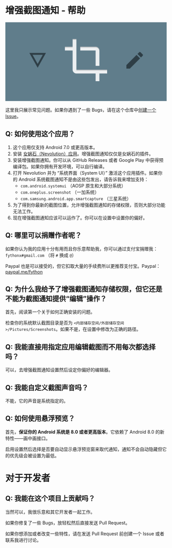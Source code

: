 增强截图通知 - 帮助
====

![](./PlayStore_Post.png)

这里我只展示常见问题。如果你遇到了一些 Bugs，请在这个仓库中[创建一个 Issue](https://github.com/fython/EnhancedScreenshotNotification/issues/new)。

## Q: 如何使用这个应用？

1. 这个应用仅支持 Android 7.0 或更高版本。
2. 安装 [女娲石（Nevolution）应用](https://play.google.com/store/apps/details?id=com.oasisfeng.nevo)。增强截图通知仅仅是女娲石的插件。
3. 安装增强截图通知。你可以从 GitHub Releases 或者 Google Play 中获得预编译包。如果你拥有开发环境，可以自行编译。
4. 打开 Nevolution 并为 “系统界面（System UI）” 激活这个应用插件。如果你的 Android 系统截图通知不是由这些包发出，请告诉我来增加支持：
    - `com.android.systemui` （AOSP 原生和大部分系统）
    - `com.oneplus.screenshot` （一加系统）
    - `com.samsung.android.app.smartcapture` （三星系统）
5. 为了得到你最新的截图位置，允许增强截图通知的存储权限，否则大部分功能无法工作。
6. 现在增强截图通知应该可以运作了。你可以在设置中设置你的偏好。

## Q: 哪里可以捐赠作者呢？

如果你认为我的应用十分有用而且你乐意帮助我，你可以通过支付宝捐赠我： `fythonx#gmail.com` （将 `#` 换成 `@`）

Paypal 也是可以接受的，但它扣取大量的手续费所以更推荐支付宝。Paypal： [paypal.me/fython](https://paypal.me/fython)

## Q: 为什么我给予了增强截图通知存储权限，但它还是不能为截图通知提供“编辑”操作？

首先，阅读第一个关于如何正确安装的问题。

检查你的系统默认截图目录是否为 `<内部储存空间/外部储存空间>/Pictures/Screenshots`。如果不是，在设置中修改为正确的路径。

## Q: 我能直接用指定应用编辑截图而不用每次都选择吗？

可以，去增强截图通知设置然后设定你偏好的编辑器。

## Q: 我能自定义截图声音吗？

不能，它的声音是系统指定的。

## Q: 如何使用悬浮预览？

首先，**保证你的 Android 系统是 8.0 或者更高版本**。它依赖了 Android 8.0 的新特性——画中画接口。

启用设置然后选择是否要自动显示悬浮预览窗来取代通知，通知不会自动隐藏但它的优先级会被设置为最低。

# 对于开发者

## Q: 我能在这个项目上贡献吗？

当然可以，我很乐意和其它开发者一起工作。

如果你修复了一些 Bugs，放轻松然后直接发送 Pull Request。

如果你想添加或者改变一些特性，请在发送 Pull Request 前创建一个 Issue 或者联系我进行讨论。
